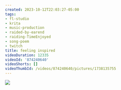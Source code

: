 ```yaml
---
created: 2023-10-12T22:03:27-05:00
tags:
- fl-studio
- krita
- music-production
- raided-by-earend
- raiding-TimeEnjoyed
- song-poem
- twitch
title: feeling inspired
videoDuration: 12335
videoId: '874240640'
videoShorts: []
videoThumbId: /videos/874240640/pictures/1738135755
---
```


![](20231013030327.jpg)
